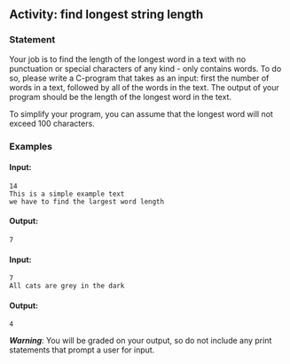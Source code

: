 ## Activity: find longest string length
### Statement

Your job is to find the length of the longest word in a text with no punctuation or special characters of any kind - only contains words. To do so, please write a C-program that takes as an input: first the number of words in a text, followed by all of the words in the text. The output of your program should be the length of the longest word in the text.

To simplify your program, you can assume that the longest word will not exceed 100 characters.

### Examples

#### Input:

    14
    This is a simple example text
    we have to find the largest word length

#### Output:
    
    7

#### Input:

    7
    All cats are grey in the dark
    
#### Output:

    4

***Warning***: You will be graded on your output, so do not include any print statements that prompt a user for input.
